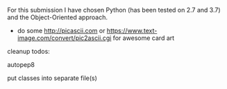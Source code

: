 For this submission I have chosen Python (has been tested on 2.7 and 3.7) and the Object-Oriented approach.


  * do some http://picascii.com or https://www.text-image.com/convert/pic2ascii.cgi for awesome card art
  



cleanup todos:

autopep8

put classes into separate file(s)

